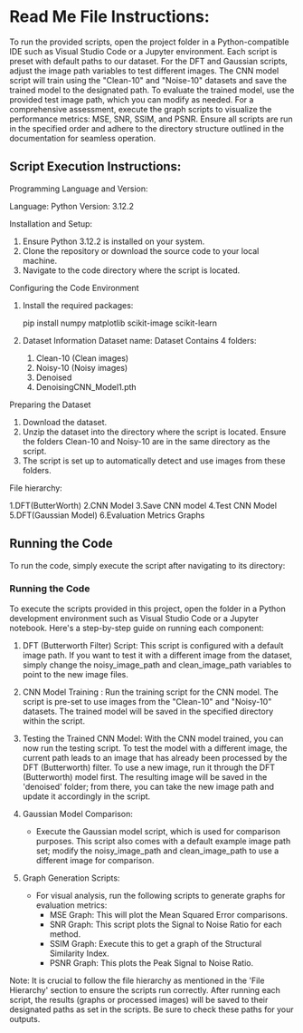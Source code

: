 # Read Me File Instructions:


To run the provided scripts, open the project folder in a Python-compatible IDE such as Visual Studio Code or a Jupyter environment. Each script is preset with default paths to our dataset. For the DFT and Gaussian scripts, adjust the image path variables to test different images. The CNN model script will train using the "Clean-10" and "Noise-10" datasets and save the trained model to the designated path. To evaluate the trained model, use the provided test image path, which you can modify as needed. For a comprehensive assessment, execute the graph scripts to visualize the performance metrics: MSE, SNR, SSIM, and PSNR. Ensure all scripts are run in the specified order and adhere to the directory structure outlined in the documentation for seamless operation.

## Script Execution Instructions:

Programming Language and Version:

Language: Python
Version: 3.12.2

Installation and Setup:

1. Ensure Python 3.12.2 is installed on your system.
2. Clone the repository or download the source code to your local machine.
3. Navigate to the code directory where the script is located.

Configuring the Code Environment

1. Install the required packages:
   
   pip install numpy matplotlib scikit-image scikit-learn
   

2. Dataset Information
     Dataset name: Dataset
     Contains 4 folders: 
   1. Clean-10 (Clean images)
   2. Noisy-10 (Noisy images)
   3. Denoised
   4. DenoisingCNN_Model1.pth

Preparing the Dataset
1. Download the dataset.
2. Unzip the dataset into the directory where the script is located. Ensure the folders Clean-10 and Noisy-10 are in the same directory as the script.
3. The script is set up to automatically detect and use images from these folders.


File hierarchy:

1.DFT(ButterWorth)
2.CNN Model
3.Save CNN model
4.Test CNN Model
5.DFT(Gaussian Model)
6.Evaluation Metrics Graphs

## Running the Code

To run the code, simply execute the script after navigating to its directory:



### Running the Code

To execute the scripts provided in this project, open the folder in a Python development environment such as Visual Studio Code or a Jupyter notebook. Here's a step-by-step guide on running each component:

1. DFT (Butterworth Filter) Script:
    This script is configured with a default image path. If you want to test it with a different image from the dataset, simply change the noisy_image_path and clean_image_path variables to point to the new image files.
   
   
2. CNN Model Training :
    Run the training script for the CNN model. The script is pre-set to use images from the "Clean-10" and "Noisy-10" datasets. The trained model will be saved in the specified directory within the script.

3. Testing the Trained CNN Model:
    With the CNN model trained, you can now run the testing script. To test the model with a different image, the current path leads to an image that has already been processed by the DFT (Butterworth) filter.  To use a new image, run it through the DFT (Butterworth) model first. The resulting image will be saved in the 'denoised' folder; from there, you can take the new image path and update it accordingly in the script.

4. Gaussian Model Comparison:
   - Execute the Gaussian model script, which is used for comparison purposes. This script also comes with a default example image path set; modify the noisy_image_path and clean_image_path to use a different image for comparison.

5. Graph Generation Scripts:
   - For visual analysis, run the following scripts to generate graphs for evaluation metrics:
      - MSE Graph: This will plot the Mean Squared Error comparisons.
      - SNR Graph: This script plots the Signal to Noise Ratio for each method.
      - SSIM Graph: Execute this to get a graph of the Structural Similarity Index.
      - PSNR Graph: This plots the Peak Signal to Noise Ratio.

Note: It is crucial to follow the file hierarchy as mentioned in the 'File Hierarchy' section to ensure the scripts run correctly. After running each script, the results (graphs or processed images) will be saved to their designated paths as set in the scripts. Be sure to check these paths for your outputs.

